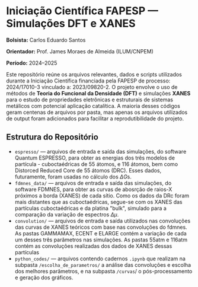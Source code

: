 # Iniciação Científica FAPESP — Simulações DFT e XANES

**Bolsista:** Carlos Eduardo Santos

**Orientador:** Prof. James Moraes de Almeida (ILUM/CNPEM)

**Período:** 2024–2025

Este repositório reúne os arquivos relevantes, dados e scripts utilizados durante a Iniciação Científica financiada pela FAPESP de processo: 2024/17010-3 vinculado a: 2023/09820-2. O projeto envolve o uso de métodos de **Teoria do Funcional da Densidade (DFT)** e simulações **XANES** para o estudo de propriedades eletrônicas e estruturais de sistemas metálicos com potencial aplicação catalítica. A maioria desses códigos geram centenas de arquivos por pasta, mas apenas os arquivos utilizados de output foram adicionados para facilitar a reprodutibilidade do projeto.

## Estrutura do Repositório

* `espresso/` — arquivos de entrada e saída das simulações, do software Quantum ESPRESSO, para obter as energias dos três modelos de partícula - cuboctaédricas de 55 átomos, e 116 átomos, bem como Distorced Reduced Core de 55 átomos (DRC). Esses dados, futuramente, foram usadas no cálculo dos $\Delta G$s.
* `fdmnes_data/` — arquivos de entrada e saída das simulações, do software FDMNES, para obter as curvas de abosrção de raios-X próximos a borda (XANES) de cada sítio. Como os dados da DRc foram mais distantes que as cuboctaédricas, segue-se com os XANES das partículas cuboctaédricas e da platina "bulk", simulado para a comparação da variação de espectros $\Delta \mu$.
* `convolution/` — arquivos de entrada e saída utilizados nas convoluções das curvas de XANES teóricos com base nas convoluções do fdmnes. As pastas GAMMAMAX, ECENT e ELARGE contém a variação de cada um desses três parâmetros nas simulações. As pastas 55atm e 116atm contém as convoluções realizadas dos dados de XANES dessas partículas
* `python_codes/` — arquivos contendo cadernos `.ipynb` que realizam na subpasta `/escolha_de_parametros/` a análise das convoluções e escolha dos melhores parâmetros, e na subpasta `/curvas`/ o pós-processamento e geração dos gráficos.
  
